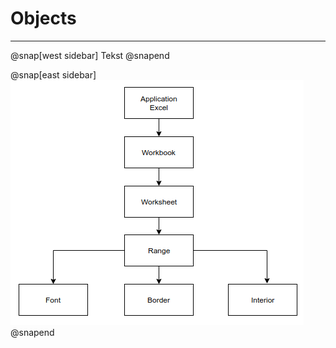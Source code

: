 # Objects

---

@snap[west sidebar]
  Tekst
@snapend

@snap[east sidebar]
  ![OBJECT](img/Object_Hierarchy.png)
@snapend

